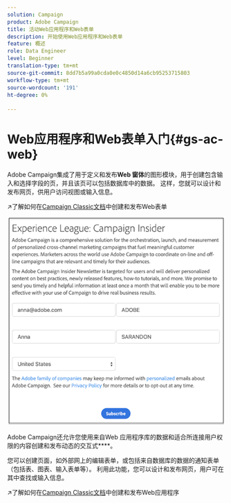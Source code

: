 ```yaml
---
solution: Campaign
product: Adobe Campaign
title: 活动Web应用程序和Web表单
description: 开始使用Web应用程序和Web表单
feature: 概述
role: Data Engineer
level: Beginner
translation-type: tm+mt
source-git-commit: 8dd7b5a99a0cda0e0c4850d14a6cb95253715803
workflow-type: tm+mt
source-wordcount: '191'
ht-degree: 0%

---
```


# Web应用程序和Web表单入门{#gs-ac-web}

Adobe Campaign集成了用于定义和发布&#x200B;**Web 窗体**&#x200B;的图形模块，用于创建包含输入和选择字段的页，并且该页可以包括数据库中的数据。 这样，您就可以设计和发布网页，供用户访问视图或输入信息。

:arrow_upper_right:了解如何在[Campaign Classic文档](https://experienceleague.corp.adobe.com/docs/campaign-classic/using/designing-content/web-forms/about-web-forms.html?lang=en#designing-content)中创建和发布Web表单

![](assets/sample.png)

Adobe Campaign还允许您使用来自Web 应用程序库的数据和适合所连接用户权限的内容创建和发布动态的交互式&#x200B;****。

您可以创建页面，如外部网上的编辑表单，或包括来自数据库的数据的通知表单（包括表、图表、输入表单等）。 利用此功能，您可以设计和发布网页，用户可在其中查找或输入信息。

:arrow_upper_right:了解如何在[Campaign Classic文档](https://experienceleague.corp.adobe.com/docs/campaign-classic/using/designing-content/web-applications/about-web-applications.html?lang=en#designing-content)中创建和发布Web应用程序
